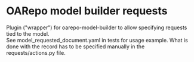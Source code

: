 # OARepo model builder requests
Plugin ("wrapper") for oarepo-model-builder to allow specifying requests tied to the model. <br>
See model_requested_document.yaml in tests for usage example. What is done with the record has to be specified manually in the requests/actions.py file.